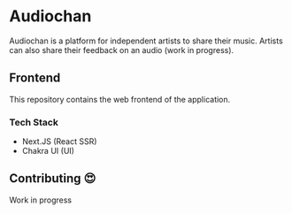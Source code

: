 # Audiochan

Audiochan is a platform for independent artists to share their music. Artists can also share their feedback on an audio (work in progress). 

## Frontend

This repository contains the web frontend of the application. 

### Tech Stack

- Next.JS (React SSR)
- Chakra UI (UI)

## Contributing 😍

Work in progress
 
